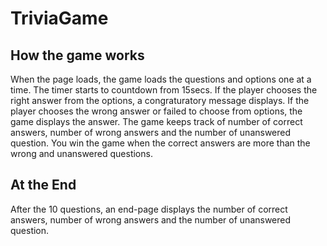 # TriviaGame

## How the game works

When the page loads, the game loads the questions and options one at a time. The timer starts to countdown from 15secs. If the player chooses the right answer from the options, a congraturatory message displays. If the player chooses the wrong answer or failed to choose from options, the game displays the answer. The game keeps track of number of correct answers, number of wrong answers and the number of unanswered question. You win the game when the correct answers are more than the wrong and unanswered questions.

## At the End

After the 10 questions, an end-page displays the number of correct answers, number of wrong answers and the number of unanswered question.
